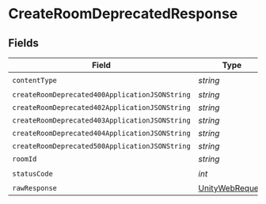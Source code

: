 # CreateRoomDeprecatedResponse


## Fields

| Field                                                                                                            | Type                                                                                                             | Required                                                                                                         | Description                                                                                                      |
| ---------------------------------------------------------------------------------------------------------------- | ---------------------------------------------------------------------------------------------------------------- | ---------------------------------------------------------------------------------------------------------------- | ---------------------------------------------------------------------------------------------------------------- |
| `contentType`                                                                                                    | *string*                                                                                                         | :heavy_check_mark:                                                                                               | N/A                                                                                                              |
| `createRoomDeprecated400ApplicationJSONString`                                                                   | *string*                                                                                                         | :heavy_minus_sign:                                                                                               | N/A                                                                                                              |
| `createRoomDeprecated402ApplicationJSONString`                                                                   | *string*                                                                                                         | :heavy_minus_sign:                                                                                               | N/A                                                                                                              |
| `createRoomDeprecated403ApplicationJSONString`                                                                   | *string*                                                                                                         | :heavy_minus_sign:                                                                                               | N/A                                                                                                              |
| `createRoomDeprecated404ApplicationJSONString`                                                                   | *string*                                                                                                         | :heavy_minus_sign:                                                                                               | N/A                                                                                                              |
| `createRoomDeprecated500ApplicationJSONString`                                                                   | *string*                                                                                                         | :heavy_minus_sign:                                                                                               | N/A                                                                                                              |
| `roomId`                                                                                                         | *string*                                                                                                         | :heavy_minus_sign:                                                                                               | N/A                                                                                                              |
| `statusCode`                                                                                                     | *int*                                                                                                            | :heavy_check_mark:                                                                                               | N/A                                                                                                              |
| `rawResponse`                                                                                                    | [UnityWebRequest](https://docs.unity3d.com/2021.3/Documentation/ScriptReference/Networking.UnityWebRequest.html) | :heavy_minus_sign:                                                                                               | N/A                                                                                                              |